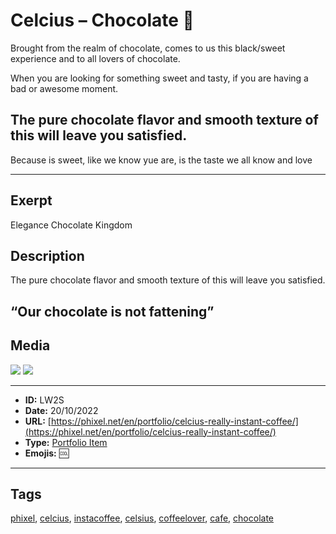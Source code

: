 # Celcius – Chocolate 🍫
Brought from the realm of chocolate, comes to us this black/sweet experience and to all lovers of chocolate.

When you are looking for something sweet and tasty, if you are having a bad or awesome moment.

## The pure chocolate flavor and smooth texture of this will leave you satisfied.

Because is sweet, like we know yue are, is the taste we all know and love


------------
## Exerpt
Elegance Chocolate Kingdom
## Description
The pure chocolate flavor and smooth texture of this will leave you satisfied. 
## “Our chocolate is not fattening”
## Media
<img src="media/b64d3301/chocolate.webp">
<img src="media/f124f4ed/chocolate.webp">

------------
- **ID:** LW2S
- **Date:** 20/10/2022
- **URL:** [https://phixel.net/en/portfolio/celcius-really-instant-coffee/](https://phixel.net/en/portfolio/celcius-really-instant-coffee/)
- **Type:** [Portfolio Item](#portfolio-item)
- **Emojis:** 🆒

------------
## Tags
[phixel](#phixel), [celcius](#celcius), [instacoffee](#instacoffee), [celsius](#celsius), [coffeelover](#coffeelover), [cafe](#cafe), [chocolate](#chocolate)
